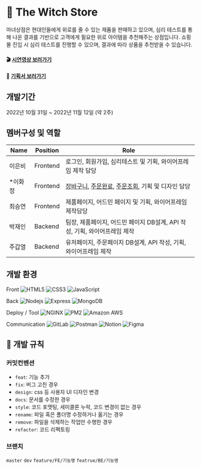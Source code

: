 # 🔮 The Witch Store
마녀상점은 현대인들에게 위로를 줄 수 있는 제품을 판매하고 있으며, 심리 테스트를 통해 나온 결과를 기반으로 고객에게 필요한 위로 아이템을 추천해주는 상점입니다. 
쇼핑몰 진입 시 심리 테스트를 진행할 수 있으며, 결과에 따라 상품을 추천받을 수 있습니다. 

#### 🎬 [시연영상 보러가기](https://drive.google.com/file/d/1agzJqPiPfgKC5UUJdbI9honO3-KkDwJK/view?usp=sharing)
#### 📑 [기획서 보러가기](https://drive.google.com/file/d/1T4PFO0OiJCD67qTqntjHGJyPgjcfABJO/view?usp=sharing)

## 개발기간
2022년 10월 31일 ~ 2022년 11월 12일 (약 2주)

## 멤버구성 및 역할

| Name | Position | Role | 
| ------ | ------ | ----- |
| 이은비 | Frontend | 로그인, 회원가입, 심리테스트 및 기획, 와이어프레임 제작 담당  |
| *이화정 | Frontend | [장바구니](https://github.com/kailey224/The-Witch-Store/tree/main/src/views/cart), [주문완료](https://github.com/kailey224/The-Witch-Store/tree/main/src/views/finish-shopping), [주문조회](https://github.com/kailey224/The-Witch-Store/tree/main/src/views/order-detail), 기획 및 디자인 담당 |
| 최승연 | Frontend | 제품페이지, 어드민 페이지 및 기획, 와이어프레임 제작담당 |
| 박재인 | Backend | 팀장, 제품페이지, 어드민 페이지 DB설계, API 작성, 기획, 와이어프레임 제작 |
| 주갑열 | Backend | 유저페이지, 주문페이지 DB설계, API 작성, 기획, 와이어프레임 제작|

## 개발 환경
Front
<img alt="HTML5" src="https://img.shields.io/badge/-HTML5-E34F26?style=flat-square&logo=HTML5&logoColor=white" />
<img alt="CSS3" src="https://img.shields.io/badge/-CSS3-1572B6?style=flat-square&logo=CSS3&logoColor=white" />
<img alt="JavaScript" src="https://img.shields.io/badge/-JavaScript-F7DF1E?style=flat-square&logo=JavaScript&logoColor=white" />

Back
<img alt="Nodejs" src="https://img.shields.io/badge/-Node.js-339933?style=flat-square&logo=Node.js&logoColor=white" />
<img alt="Express" src="https://img.shields.io/badge/-Express-000000?style=flat-square&logo=Express&logoColor=white" />
<img alt="MongoDB" src="https://img.shields.io/badge/-MongoDB-47A248?style=flat-square&logo=MongoDB&logoColor=white" />

Deploy / Tool
<img alt="NGINX" src="https://img.shields.io/badge/-NGINX-009639?style=flat-square&logo=NGINX&logoColor=white" />
<img alt="PM2" src="https://img.shields.io/badge/-PM2-2B037A?style=flat-square&logo=PM2&logoColor=white" />
<img alt="Amazon AWS" src="https://img.shields.io/badge/-Amazon AWS-232F3E?style=flat-square&logo=Amazon AWS&logoColor=white" />

Communication
<img alt="GitLab" src="https://img.shields.io/badge/-GitLab-FC6D26?style=flat-square&logo=GitLab&logoColor=white" />
<img alt="Postman" src="https://img.shields.io/badge/-Postman-FF6C37?style=flat-square&logo=Postman&logoColor=white" />
<img alt="Notion" src="https://img.shields.io/badge/-Notion-000000?style=flat-square&logo=Notion&logoColor=white" />
<img alt="Figma" src="https://img.shields.io/badge/-Figma-F24E1E?style=flat-square&logo=Figma&logoColor=white" />

## 🍖 개발 규칙
### 커밋컨벤션
- `feat`: 기능 추가
- `fix`: 버그 고친 경우
- `design`: css 등 사용자 UI 디자인 변경
- `docs`: 문서를 수정한 경우
- `style`: 코드 포맷팅, 세미콜론 누락, 코드 변경이 없는 경우
- `rename`: 파일 혹은 폴더명 수정하거나 옮기는 경우
- `remove`: 파일을 삭제하는 작업만 수행한 경우
- `refactor`: 코드 리펙토링
### 브랜치
`master`
`dev`
`feature/FE/기능명`
`featrue/BE/기능명`

